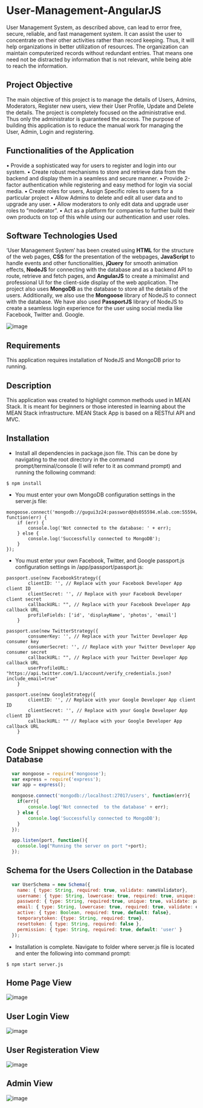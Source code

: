 # User-Management-AngularJS
  User Management System, as described above, can lead to error free, secure, reliable, and fast management system. It can assist the user to concentrate on their other activities rather than record keeping. Thus, it will help organizations in better utilization of resources. The organization can maintain computerized records without redundant entries. That means one need not be distracted by information that is not relevant, while being able to reach the information.
  
## Project Objective
  The main objective of this project is to manage the details of Users, Admins, Moderators, Register new users, view their User Profile, Update and Delete the details. The project is completely focused on the administrative end. Thus only the administrator is guaranteed the access. The purpose of building this application is to reduce the manual work for managing the User, Admin, Login and registering.
  
## Functionalities of the Application
•	Provide a sophisticated way for users to register and login into our system. 
•	Create robust mechanisms to store and retrieve data from the backend and display them in a seamless and secure manner. 
•	Provide 2-factor authentication while registering and easy method for login via social media. 
•	Create roles for users, Assign Specific roles to users for a particular project
•	Allow Admins to delete and edit all user data and to upgrade any user. 
•	Allow moderators to only edit data and upgrade user roles to “moderator”.
•	Act as a platform for companies to further build their own products on top of this while using our authentication and user roles. 

## Software Technologies Used
  ‘User Management System’ has been created using **HTML** for the structure of the web pages, **CSS** for the presentation of the webpages, **JavaScript** to handle events and other functionalities, **jQuery** for smooth animation effects, **NodeJS** for connecting with the database and as a backend API to route, retrieve and fetch pages, and **AngularJS** to create a minimalist and professional UI for the client-side display of the web application. 
	The project also uses **MongoDB** as the database to store all the details of the users. Additionally, we also use the **Mongoose** library of NodeJS to connect with the database. We have also used **PassportJS** library of NodeJS to create a seamless login experience for the user using social media like Facebook, Twitter and. Google. 
  
![image](https://user-images.githubusercontent.com/61402801/132120219-69e7b444-c597-4315-adc9-cc6857802209.png)

## Requirements

This application requires installation of NodeJS and MongoDB prior to running.

## Description

This application was created to highlight common methods used in MEAN Stack. It is meant for beginners or those interested in learning about the MEAN Stack infrastructure. MEAN Stack App is based on a RESTful API and MVC. 

## Installation

- Install all dependencies in package.json file. This can be done by navigating to the root directory in the command prompt/terminal/console (I will refer to it as command prompt) and running the following command:

```
$ npm install
```

- You must enter your own MongoDB configuration settings in the server.js file:

```
mongoose.connect('mongodb://gugui3z24:password@ds055594.mlab.com:55594/diselfuel29', function(err) {
    if (err) {
        console.log('Not connected to the database: ' + err);
    } else {
        console.log('Successfully connected to MongoDB');
    }
});
```
- You must enter your own Facebook, Twitter, and Google passport.js configuration settings in /app/passport/passport.js:

``` 
passport.use(new FacebookStrategy({
        clientID: '', // Replace with your Facebook Developer App client ID
        clientSecret: '', // Replace with your Facebook Developer client secret
        callbackURL: "", // Replace with your Facebook Developer App callback URL
        profileFields: ['id', 'displayName', 'photos', 'email']
    }
```

```
passport.use(new TwitterStrategy({
        consumerKey: '', // Replace with your Twitter Developer App consumer key
        consumerSecret: '', // Replace with your Twitter Developer App consumer secret
        callbackURL: "", // Replace with your Twitter Developer App callback URL
        userProfileURL: "https://api.twitter.com/1.1/account/verify_credentials.json?include_email=true"
    }
```

```
passport.use(new GoogleStrategy({
        clientID: '', // Replace with your Google Developer App client ID
        clientSecret: '', // Replace with your Google Developer App client ID
        callbackURL: "" // Replace with your Google Developer App callback URL
    }
```


## Code Snippet showing connection with the Database

```js
  var mongoose = require('mongoose');
  var express = require('express');
  var app = express();

  mongoose.connect('mongodb://localhost:27017/users', function(err){
    if(err){
        console.log('Not connected  to the database' + err);
    } else {
        console.log('Successfully connected to MongoDB');
    }
  });

  app.listen(port, function(){
    console.log("Running the server on port "+port);
  });
```
 
## Schema for the Users Collection in the Database

```js
  var UserSchema = new Schema({
    name: { type: String, required: true, validate: nameValidator},
    username: { type: String, lowercase: true, required: true, unique: true, validate: usernameValidator}, 
    password: { type: String, required:true, unique: true, validate: passwordValidator, select: false }, 
    email: { type: String, lowercase: true, required: true, validate: emailValidator },
    active: { type: Boolean, required: true, default: false},
    temporarytoken: {type: String, required: true},
    resettoken: { type: String, required: false },
    permission: { type: String, required: true, default: 'user' }
  });
``` 
- Installation is complete. Navigate to folder where server.js file is located and enter the following into command prompt:

```
$ npm start server.js
```

## Home Page View

![image](https://user-images.githubusercontent.com/61402801/132120169-86432500-35cb-489d-b09f-3aae259ba5f4.png)

## User Login View

![image](https://user-images.githubusercontent.com/61402801/132120195-0a4d6d8b-ff31-4b71-b3a1-b111d36605b4.png)

## User Registeration View

![image](https://user-images.githubusercontent.com/61402801/132120206-dd3d4ed1-e1c9-485d-b8fe-67b6f1d06871.png)

## Admin View

![image](https://user-images.githubusercontent.com/61402801/132120179-5fe83ae8-372b-47e3-8f27-76d2dc39c28e.png)







